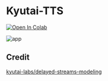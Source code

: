 # Kyutai-TTS

[![Open In Colab](https://colab.research.google.com/assets/colab-badge.svg)](https://colab.research.google.com/github/NeuralFalconYT/Kyutai-TTS-Colab/blob/main/Kyutai_TTS.ipynb) <br>


![app](https://github.com/user-attachments/assets/bdeb9e7e-72a1-4dd4-bcf7-aa456867ba40)

## Credit
[kyutai-labs/delayed-streams-modeling](https://github.com/kyutai-labs/delayed-streams-modeling)
